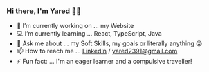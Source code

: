 ### Hi there, I'm Yared 👋🏾

<!--
**yaredghebre/yaredghebre** is a ✨ _special_ ✨ repository because its `README.md` (this file) appears on your GitHub profile.
Here are some ideas to get you started:
- 👯 I’m looking to collaborate on ...
- 🤔 I’m looking for help with ...
- 😄 Pronouns: ...
-->
- 🚀 I’m currently working on ... my Website
- 💻 I’m currently learning ... React, TypeScript, Java
- 💬 Ask me about ... my Soft Skills, my goals or literally anything 😜
- 📫 How to reach me ... [LinkedIn](www.linkedin.com/in/yaredghebreghergis/) / yared2391@gmail.com
- ⚡ Fun fact: ... I'm an eager learner and a compulsive traveller!
